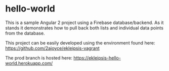 # hello-world

This is a sample Angular 2 project using a Firebase database/backend. As it stands it demonstrates how to pull back both lists and individual data points from the database. 

This project can be easily developed using the environment found here: https://github.com/2ajoyce/ekleipsis-vagrant

The prod branch is hosted here: https://ekleipsis-hello-world.herokuapp.com/
